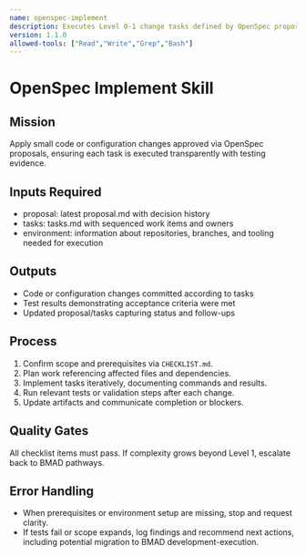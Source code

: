 ```yaml
---
name: openspec-implement
description: Executes Level 0-1 change tasks defined by OpenSpec proposals with traceable testing evidence.
version: 1.1.0
allowed-tools: ["Read","Write","Grep","Bash"]
---
```


# OpenSpec Implement Skill

## Mission
Apply small code or configuration changes approved via OpenSpec proposals, ensuring each task is executed transparently with testing evidence.

## Inputs Required
- proposal: latest proposal.md with decision history
- tasks: tasks.md with sequenced work items and owners
- environment: information about repositories, branches, and tooling needed for execution

## Outputs
- Code or configuration changes committed according to tasks
- Test results demonstrating acceptance criteria were met
- Updated proposal/tasks capturing status and follow-ups

## Process
1. Confirm scope and prerequisites via `CHECKLIST.md`.
2. Plan work referencing affected files and dependencies.
3. Implement tasks iteratively, documenting commands and results.
4. Run relevant tests or validation steps after each change.
5. Update artifacts and communicate completion or blockers.

## Quality Gates
All checklist items must pass. If complexity grows beyond Level 1, escalate back to BMAD pathways.

## Error Handling
- When prerequisites or environment setup are missing, stop and request clarity.
- If tests fail or scope expands, log findings and recommend next actions, including potential migration to BMAD development-execution.
